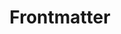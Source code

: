 ---
title: 'Frontmatter'
slug: '10'
authors:
  - sofi-hemmens
  - ariela-ventura
prev: '9'
next: '11'
number: 10
img: /imgs/2024/10.svg
---